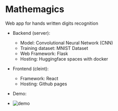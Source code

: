 # Mathemagics

Web app for hands written digits recognition

- Backend (server): 
  - Model: Convolutional Neural Network (CNN)
  - Training dataset: MNIST Dataset
  - Web Framework: Flask
  - Hosting: Huggingface spaces with docker

- Frontend (cleint):
  - Framework: React
  - Hosting: Github pages


- Demo: 
 - ![demo](https://github.com/pandysudhan/mathemagics/assets/83126616/3ecb2d2a-e04e-4d1b-a08b-d1d7e1cb5c7f)



